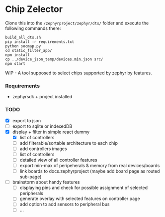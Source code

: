 # Chip Zelector

Clone this into the `/zephyrproject/zephyr/dts/` folder and execute the following commands there:

```
build_all_dts.sh
pip install -r requirements.txt
python socmap.py
cd static_filter_app/
npm install
cp ../device_json_temp/devices.min.json src/
npm start
```

WIP - A tool supposed to select chips supported by zephyr by features.

### Requirements

* zephyrsdk + project installed

### TODO

* [x] export to json
* [ ] export to sqlite or indexedDB
* [x] display + filter in simple react dummy
    * [x] list of controllers
    * [ ] add filterable/sortable architecture to each chip
    * [ ] add controllers images
    * [ ] list of controllers
    * [ ] detailed view of all controller features
    * [ ] export min-max of peripeherals & memory from real devices/boards
    * [ ] link boards to docs.zephyrproject (maybe add board page as routed sub-page)
* [ ] brainstorm about handy features
    * [ ] displaying pins and check for possible assignment of selected peripherals
    * [ ] generate overlay with selected features on controller page
    * [ ] add option to add sensors to peripheral bus
    * [ ] ...
